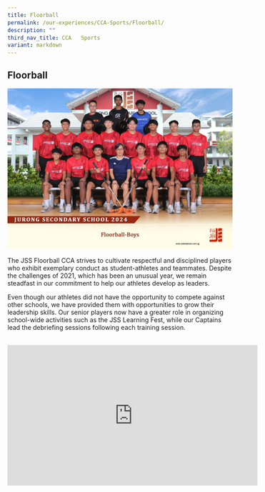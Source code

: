 ```yaml
---
title: Floorball
permalink: /our-experiences/CCA-Sports/Floorball/
description: ""
third_nav_title: CCA   Sports
variant: markdown
---
```

## Floorball
![FB 2024](/images/floorball_boys_2.jpg)

The JSS Floorball CCA strives to cultivate respectful and disciplined players who exhibit exemplary conduct as student-athletes and teammates. Despite the challenges of 2021, which has been an unusual year, we remain steadfast in our commitment to help our athletes develop as leaders.

Even though our athletes did not have the opportunity to compete against other schools, we have provided them with opportunities to grow their leadership skills. Our senior players now have a greater role in organizing school-wide activities such as the JSS Learning Fest, while our Captains lead the debriefing sessions following each training session.

<br>
<iframe width="560" height="315" src="https://www.youtube.com/embed/3sF_s6DFLPY" title="YouTube video player" frameborder="0" allow="accelerometer; autoplay; clipboard-write; encrypted-media; gyroscope; picture-in-picture; web-share" allowfullscreen=""></iframe>
